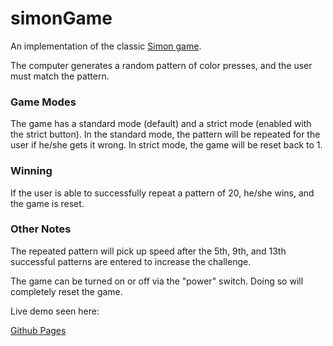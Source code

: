 # simonGame

An implementation of the classic [Simon game](https://en.wikipedia.org/wiki/Simon_(game)).

The computer generates a random pattern of color presses, and the user must match the pattern.

### Game Modes
The game has a standard mode (default) and a strict mode (enabled with the strict button).  In the standard mode, the pattern will be repeated for the user if he/she gets it wrong.  In strict mode, the game will be reset back to 1.

### Winning

If the user is able to successfully repeat a pattern of 20, he/she wins, and the game is reset.

### Other Notes

The repeated pattern will pick up speed after the 5th, 9th, and 13th successful patterns are entered to increase the challenge.

The game can be turned on or off via the "power" switch.  Doing so will completely reset the game.

Live demo seen here:

[Github Pages](https://m-catha.github.io/simonGame/)
